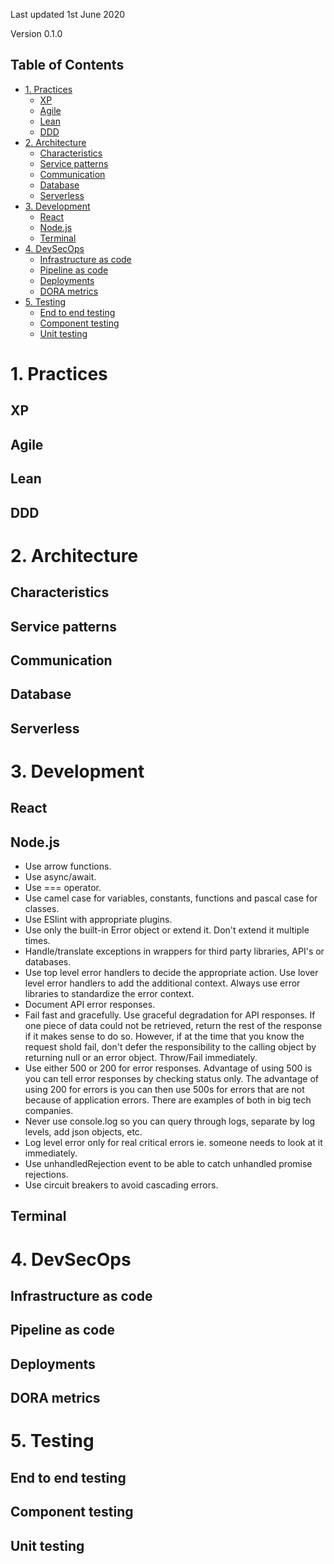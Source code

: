 Last updated 1st June 2020

Version 0.1.0 

## Table of Contents <!-- omit in toc -->

- [1. Practices](#1-practices)
  - [XP](#xp)
  - [Agile](#agile)
  - [Lean](#lean)
  - [DDD](#ddd)
- [2. Architecture](#2-architecture)
  - [Characteristics](#characteristics)
  - [Service patterns](#service-patterns)
  - [Communication](#communication)
  - [Database](#database)
  - [Serverless](#serverless)
- [3. Development](#3-development)
  - [React](#react)
  - [Node.js](#nodejs)
  - [Terminal](#terminal)
- [4. DevSecOps](#4-devsecops)
  - [Infrastructure as code](#infrastructure-as-code)
  - [Pipeline as code](#pipeline-as-code)
  - [Deployments](#deployments)
  - [DORA metrics](#dora-metrics)
- [5. Testing](#5-testing)
  - [End to end testing](#end-to-end-testing)
  - [Component testing](#component-testing)
  - [Unit testing](#unit-testing)

# 1. Practices

## XP

## Agile

## Lean

## DDD

# 2. Architecture

## Characteristics

## Service patterns

## Communication

## Database

## Serverless

# 3. Development

## React

## Node.js

* Use arrow functions.
* Use async/await.
* Use === operator.
* Use camel case for variables, constants, functions and pascal case for classes.
* Use ESlint with appropriate plugins.
* Use only the built-in Error object or extend it. Don't extend it multiple times.
* Handle/translate exceptions in wrappers for third party libraries, API's or databases.
* Use top level error handlers to decide the appropriate action. Use lover level error handlers to add the additional context. Always use error libraries to standardize the error context.
* Document API error responses.
* Fail fast and gracefully. Use graceful degradation for API responses. If one piece of data could not be retrieved, return the rest of the response if it makes sense to do so. However, if at the time that you know the request shold fail, don't defer the responsibility to the calling object by returning null or an error object. Throw/Fail immediately. 
* Use either 500 or 200 for error responses. Advantage of using 500 is you can tell error responses by checking status only. The advantage of using 200 for errors is you can then use 500s for errors that are not because of application errors. There are examples of both in big tech companies.
* Never use console.log so you can query through logs, separate by log levels, add json objects, etc.
* Log level error only for real critical errors ie. someone needs to look at it immediately.
* Use unhandledRejection event to be able to catch unhandled promise rejections.
* Use circuit breakers to avoid cascading errors.

## Terminal

# 4. DevSecOps

## Infrastructure as code

## Pipeline as code

## Deployments

## DORA metrics

# 5. Testing

## End to end testing

## Component testing

## Unit testing